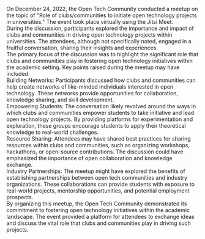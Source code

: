 On December 24, 2022, the Open Tech Community conducted a meetup on the topic
of "Role of clubs/communities to initiate open technology projects in
universities." The event took place virtually using the Jitsi Meet.  
During the discussion, participants explored the importance and impact of
clubs and communities in driving open technology projects within universities.
The attendees, although not specifically noted, engaged in a fruitful
conversation, sharing their insights and experiences.  
The primary focus of the discussion was to highlight the significant role that
clubs and communities play in fostering open technology initiatives within the
academic setting. Key points raised during the meetup may have included:  
Building Networks: Participants discussed how clubs and communities can help
create networks of like-minded individuals interested in open technology.
These networks provide opportunities for collaboration, knowledge sharing, and
skill development.  
Empowering Students: The conversation likely revolved around the ways in which
clubs and communities empower students to take initiative and lead open
technology projects. By providing platforms for experimentation and
exploration, these groups encourage students to apply their theoretical
knowledge to real-world challenges.  
Resource Sharing: Attendees may have shared best practices for sharing
resources within clubs and communities, such as organizing workshops,
hackathons, or open-source contributions. The discussion could have emphasized
the importance of open collaboration and knowledge exchange.  
Industry Partnerships: The meetup might have explored the benefits of
establishing partnerships between open tech communities and industry
organizations. These collaborations can provide students with exposure to
real-world projects, mentorship opportunities, and potential employment
prospects.  
By organizing this meetup, the Open Tech Community demonstrated its commitment
to fostering open technology initiatives within the academic landscape. The
event provided a platform for attendees to exchange ideas and discuss the
vital role that clubs and communities play in driving such projects.

